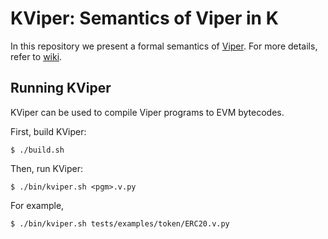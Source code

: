 # KViper: Semantics of Viper in K

In this repository we present a formal semantics of [Viper](https://github.com/ethereum/viper).
For more details, refer to [wiki](https://github.com/kframework/viper-semantics/wiki).

## Running KViper

KViper can be used to compile Viper programs to EVM bytecodes.

First, build KViper:
```
$ ./build.sh
```

Then, run KViper:
```
$ ./bin/kviper.sh <pgm>.v.py
```

For example,
```
$ ./bin/kviper.sh tests/examples/token/ERC20.v.py
```
